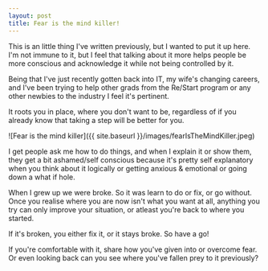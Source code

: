 ```yaml
---
layout: post
title: Fear is the mind killer!
---
```


This is an little thing I've written previously, but I wanted to put it up here.  I'm not immune to it, but I feel that talking about it more helps people be more conscious and acknowledge it while not being controlled by it.

Being that I've just recently gotten back into IT, my wife's changing careers, and I've been trying to help other grads from the Re/Start program or any other newbies to the industry I feel it's pertinent.

It roots you in place, where you don't want to be, regardless of if you already know that taking a step will be better for you.

![Fear is the mind killer]({{ site.baseurl }}/images/fearIsTheMindKiller.jpeg)

I get people ask me how to do things, and when I explain it or show them, they get a bit ashamed/self conscious because it's pretty self explanatory when you think about it logically or getting anxious & emotional or going down a what if hole.

When I grew up we were broke.  So it was learn to do or fix, or go without.  Once you realise where you are now isn't what you want at all, anything you try can only improve your situation, or atleast you're back to where you started.

If it's broken, you either fix it, or it stays broke.  So have a go!

If you're comfortable with it, share how you've given into or overcome fear.  Or even looking back can you see where you've fallen prey to it previously?
